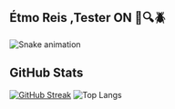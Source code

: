 ## Étmo Reis ,Tester ON :eyes::mag::beetle:



![Snake animation](https://github.com/LuigiGF/LuigiGF/blob/output/github-contribution-grid-snake.svg)
## GitHub Stats
[![GitHub Streak](https://streak-stats.demolab.com/?user=rhswire&theme=bear&background=7E1D8E&border=30A3DC&dates=FFF)](https://git.io/streak-stats)
![Top Langs](https://github-readme-stats-git-masterrstaa-rickstaa.vercel.app/api/top-langs/?username=EtmoReis&bg_color=7E1D8E&border_color=30A3DC&title_color=E94D5F&text_color=FFF)


